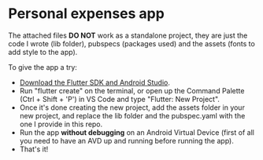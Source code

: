 # Personal expenses app
The attached files **DO NOT** work as a standalone project, they are just the code I wrote (lib folder), pubspecs (packages used) and the assets (fonts to add style to the app).  

To give the app a try:
-  [Download the Flutter SDK and Android Studio](https://docs.flutter.dev/get-started/install).
-  Run "flutter create" on the terminal, or open up the Command Palette (Ctrl + Shift + 'P') in VS Code and type "Flutter: New Project".
-  Once it's done creating the new project, add the assets folder in your new project, and replace the lib folder and the pubspec.yaml with the one I provide in this repo.
-  Run the app **without debugging** on an Android Virtual Device (first of all you need to have an AVD up and running before running the app).
-  That's it!
